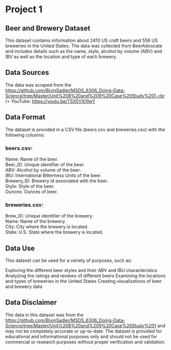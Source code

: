 # Project 1
## Beer and Brewery Dataset
This dataset contains information about 2410 US craft beers and 558 US breweries in the United States. The data was collected from BeerAdvocate and includes details such as the name, style, alcohol by volume (ABV) and IBV as well as the location and type of each brewery.

## Data Sources
The data was scraped from the https://github.com/BivinSadler/MSDS_6306_Doing-Data-Science/tree/Master/Unit%208%20and%209%20Case%20Study%201.<br />
YouTube: https://youtu.be/T5X5YXi1lwY

## Data Format
The dataset is provided in a CSV file (beers.csv and breweries.csv) with the following columns:

### beers.csv:
Name: Name of the beer.<br />
Beer_ID: Unique identifier of the beer.<br />
ABV: Alcohol by volume of the beer.<br />
IBU: International Bitterness Units of the beer.<br />
Brewery_ID: Brewery id associated with the beer.<br />
Style: Style of the beer.<br />
Ounces: Ounces of beer.<br />

### breweries.csv:
Brew_ID: Unique identifier of the brewery.<br />
Name: Name of the brewery.<br />
City: City where the brewery is located.<br />
State: U.S. State where the brewery is located.

## Data Use
This dataset can be used for a variety of purposes, such as:

Exploring the different beer styles and their ABV and IBU characteristics
Analyzing the ratings and reviews of different beers
Examining the locations and types of breweries in the United States
Creating visualizations of beer and brewery data
## Data Disclaimer
The data in this dataset was from the https://github.com/BivinSadler/MSDS_6306_Doing-Data-Science/tree/Master/Unit%208%20and%209%20Case%20Study%201 and may not be completely accurate or up-to-date. The dataset is provided for educational and informational purposes only and should not be used for commercial or research purposes without proper verification and validation.
